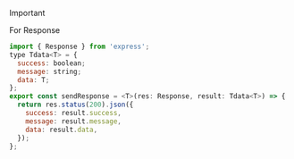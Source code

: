 > [!IMPORTANT]
> 
> For Response
``` javascript
import { Response } from 'express';
type Tdata<T> = {
  success: boolean;
  message: string;
  data: T;
};
export const sendResponse = <T>(res: Response, result: Tdata<T>) => {
  return res.status(200).json({
    success: result.success,
    message: result.message,
    data: result.data,
  });
};
```
  
